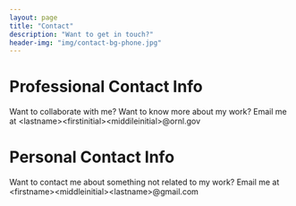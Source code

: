 ```yaml
---
layout: page
title: "Contact"
description: "Want to get in touch?"
header-img: "img/contact-bg-phone.jpg"
---
```


# Professional Contact Info
Want to collaborate with me? Want to know more about my work? Email me at \<lastname\>\<firstinitial\>\<middileinitial\>@ornl.gov

# Personal Contact Info
Want to contact me about something not related to my work? Email me at \<firstname\>\<middleinitial\>\<lastname\>@gmail.com
